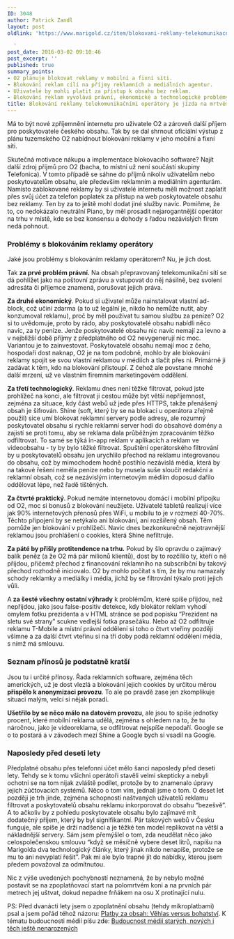```yaml
---
ID: 3048
author: Patrick Zandl
layout: post
oldlink: 'https://www.marigold.cz/item/blokovani-reklamy-telekomunikacnimi-operatory-je-jizda-na-mrtvem-koni

  '
post_date: 2016-03-02 09:10:46
post_excerpt: ''
published: true
summary_points:
- O2 plánuje blokovat reklamy v mobilní a fixní síti.
- Blokování reklam cílí na příjmy reklamních a mediálních agentur.
- Uživatelé by mohli platit za přístup k obsahu bez reklam.
- Blokování reklam vyvolává právní, ekonomické a technologické problémy.
title: Blokování reklamy telekomunikačními operátory je jízda na mrtvém koni
---
```


<p>Má to být nové zpříjemnění internetu pro uživatele O2 a zároveň další příjem pro poskytovatele českého obsahu. Tak by se dal shrnout oficiální výstup z plánu tuzemského O2 nabídnout blokování reklamy v jeho mobilní a fixní síti. </p>


<!--more-->

<p>Skutečná motivace nákupu a implementace blokovacího software? Najít další zdroj příjmů pro O2 (bacha, to místní už není součástí skupiny Telefonica). V tomto případě se sáhne do příjmů nikoliv uživatelům nebo poskytovatelům obsahu, ale především reklamním a mediálním agenturám. Namísto zablokované reklamy by si uživatelé internetu měli možnost zaplatit přes svůj účet za telefon poplatek za přístup na web poskytovatele obsahu bez reklamy. Ten by za to ještě mohl dodat jiné služby navíc. Pomiňme, že to, co nedokázalo neutrální Piano, by měl prosadit nejarogantnější operátor na trhu v místě, kde se bez konsensu a dohody s řadou nezávislých firem nedá pohnout.</p>

<h3>Problémy s blokováním reklamy operátory</h3>
<p>Jaké jsou problémy s blokováním reklamy operátorem? Nu, je jich dost.</p>

<p>Tak <strong>za prvé problém právní.</strong> Na obsah přepravovaný telekomunikační sítí se dá pohlížet jako na poštovní zprávu a vstupovat do něj násilně, bez svolení adresáta či příjemce znamená, porušovat jejich práva.</p>

<p><strong>Za druhé ekonomický</strong>. Pokud si uživatel může nainstalovat vlastní ad-block, což učiní zdarma (a to už legální je, nikdo ho nemůže nutit, aby konzumoval reklamu), proč by měl používat tu samou službu za peníze? O2 si to uvědomuje, proto by rádo, aby poskytovatelé obsahu nabídli něco navíc, za ty peníze. Jenže poskytovatelé obsahu nic navíc nemají za levno a v nejbližší době příjmy z předplatného od O2 nevygenerují nic moc. Variantou je to zainvestovat. Poskytovatelé obsahu nemají moc z čeho, hospodaří dost naknap, O2 je na tom podobně, mohlo by ale blokování reklamy spojit se svou vlastní reklamou v médiích a tlačit přes ni. Primárně ji zadávat k těm, kdo na blokování přistoupí. Z čehož ale povstane mnohé další mrzení, už ve vlastním firemním marketingovém oddělení.</p>

<p><strong>Za třetí technologický</strong>. Reklamu dnes není těžké filtrovat, pokud jste prohlížeč na konci, ale filtrovat ji cestou může být větší nepříjemnost, zejména za situace, kdy část webů už jede přes HTTPS, takže přenášený obsah je šifrován. Shine (soft, který by se na blokaci u operátora zřejmě použil) sice umí blokovat reklamní servery podle adresy, ale rozumný poskytovatel obsahu si rychle reklamní server hodí do obsahové domény a zajistí se proti tomu, aby se reklama dala průběžným zpracováním těžko odfiltrovat. To samé se týká in-app reklam v aplikacích a reklam ve videoobsahu - ty by bylo těžké filtrovat. Spuštění operátorského filtrování by u poskytovatelů obsahu jen urychlilo přechod na reklamu integrovanou do obsahu, což by mimochodem hodně postihlo nezávislá média, která by na takové řešení neměla peníze nebo by musela suše sloučit redakční a reklamní obsah, což se nezávislým internetovým médiím doposud dařilo oddělovat lépe, než řadě tištěných.</p>

<p><strong>Za čtvrté praktický</strong>. Pokud nemáte internetovou domácí i mobilní přípojku od O2, moc si bonusů z blokování neužijete. Uživatelé tabletů realizují více jak 90% internetových přenosů přes WiFi, u mobilu to je v rozmezí 40-70%. Těchto připojení by se netýkalo ani blokování, ani rozšířený obsah. Těm pomůže jen blokování v prohlížeči. Navíc dnes bezkonkurečně nejotravnější reklamou jsou prohlášení o cookies, která Shine nefiltruje.</p>

<p><strong>Za páté by přišly protitendence na trhu.</strong> Pokud by šlo opravdu o zajímavý balík peněz (a že O2 má pár milionů klientů), dost by to rozčílilo ty, kteří o ně přijdou, přičemž přechod z financování reklamního na subscribční by takový přechod rozhodně iniciovalo. O2 by mohlo počítat s tím, že by mu namazaly schody reklamky a mediálky i média, jichž by se filtrování týkalo proti jejich vůli.</p>

<p>A<strong> za šesté všechny ostatní výhrady</strong> k problémům, které spíše přijdou, než nepřijdou, jako jsou false-positiv detekce, kdy blokátor reklam vyhodí omylem fotku prezidenta a v HTML stránce se pod popisku “Prezident na sletu své strany” scukne vedlejší fotka prasečáku. Nebo až O2 odfiltruje reklamu T-Mobile a místní právní oddělení si toho o čtvrt vteřiny později všimne a za další čtvrt vteřinu si na tři doby podá reklamní oddělení média, s nímž má smlouvu.</p>

<h3>Seznam přínosů je podstatně kratší</h3>
<p>Jsou tu i určité přínosy. Řada reklamních software, zejména těch amerických, už je dost vlezlá a blokování jejich cookies by určitou měrou <strong>přispělo k anonymizaci provozu</strong>. To ale po pravdě zase jen zkomplikuje situaci malým, velcí si nějak poradí.</p>

<p><strong>Ušetřilo by se něco málo na datovém provozu</strong>, ale jsou to spíše jednotky procent, které mobilní reklama udělá, zejména s ohledem na to, že tu náročnou, jako je videoreklama, se odfiltrovat nejspíše nepodaří. Google se o to postará a v závodech mezi Shine a Google bych si vsadil na Google.</p>

<h3>Naposledy před deseti lety</h3>
<p>Předplatné obsahu přes telefonní účet mělo šanci naposledy před deseti lety. Tehdy se k tomu všichni operátoři stavěli velmi skepticky a nebyli ochotni se na tom nijak zvláště podílet, protože by to znamenalo úpravy jejich zúčtovacích systémů. Něco o tom vím, jednali jsme o tom. O deset let později je trh jinde, zejména schopností naštvaných uživatelů reklamu filtrovat a poskytovatelů obsahu reklamu inkorporovat do obsahu “bezešvě”. A to ačkoliv by z pohledu poskytovatele obsahu bylo zajímavé mít dodatečný příjem, který by byl signifikantní. Pár takových webů v Česku funguje, ale spíše je drží nadšenci a je těžké ten model replikovat na větší a nákladnější servery. Sám jsem přemýšlel o tom, zda neudělat něco jako celospolečenskou smlouvu “když se měsíčně vybere deset litrů, napíšu na Marigolda dva technologický články, který jinak nikdo nenapíše, protože se mu to ani nevyplatí řešit”. Pak mi ale bylo trapné jít do nabídky, kterou jsem předem považoval za odmítnutou.</p>

<p>Nic z výše uvedených pochybností neznamená, že by nebylo možné postavit se na zpoplatňovací start na polomrtvém koni a na prvních pár metrech jej uštvat, dokud nepadne frňákem na osu X protínající nulu.</p>

<p>PS: Před dvanácti lety jsem o zpoplatnění obsahu (tehdy mikroplatbami) psal a jsem pořád téhož názoru: <a href="http://www.marigold.cz/item/platby-za-obsah-vehlas-versus-bohatstvi-1086">Platby za obsah: Věhlas versus bohatství</a>. K tématu budoucnosti médií píšu zde: <a href="http://www.marigold.cz/item/budoucnost-medii-starych-novych-i-tech-jeste-nenarozenych">Budoucnost médií starých, nových i těch ještě nenarozených</a></p>

<p> </p>